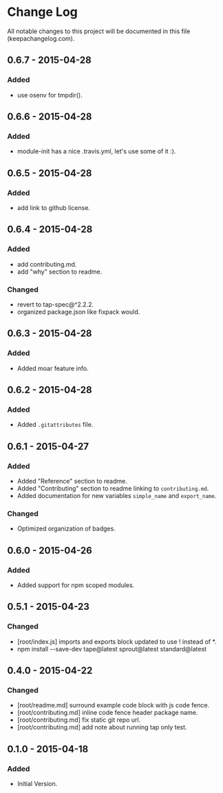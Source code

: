 # Change Log
All notable changes to this project will be documented in this file (keepachangelog.com).

## 0.6.7 - 2015-04-28
### Added
- use osenv for tmpdir().

## 0.6.6 - 2015-04-28
### Added
- module-init has a nice .travis.yml, let's use some of it :).

## 0.6.5 - 2015-04-28
### Added
- add link to github license.

## 0.6.4 - 2015-04-28
### Added
- add contributing.md.
- add "why" section to readme.

### Changed
- revert to tap-spec@^2.2.2.
- organized package.json like fixpack would.

## 0.6.3 - 2015-04-28
### Added
- Added moar feature info.

## 0.6.2 - 2015-04-28
### Added
- Added `.gitattributes` file.

## 0.6.1 - 2015-04-27
### Added
- Added "Reference" section to readme.
- Added "Contributing" section to readme linking to `contributing.md`.
- Added documentation for new variables `simple_name` and `export_name`.

### Changed
- Optimized organization of badges.

## 0.6.0 - 2015-04-26
### Added
- Added support for npm scoped modules.

## 0.5.1 - 2015-04-23
### Changed
- [root/index.js] imports and exports block updated to use ! instead of *.
- npm install --save-dev tape@latest sprout@latest standard@latest

## 0.4.0 - 2015-04-22
### Changed
- [root/readme.md] surround example code block with js code fence.
- [root/contributing.md] inline code fence header package name.
- [root/contributing.md] fix static git repo url.
- [root/contributing.md] add note about running tap only test.

## 0.1.0 - 2015-04-18
### Added
- Initial Version.

